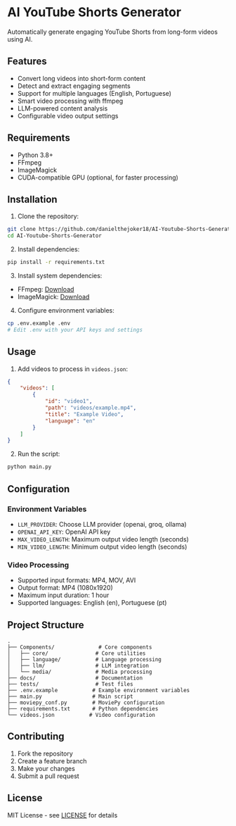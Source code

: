 # AI YouTube Shorts Generator

Automatically generate engaging YouTube Shorts from long-form videos using AI.

## Features

- Convert long videos into short-form content
- Detect and extract engaging segments
- Support for multiple languages (English, Portuguese)
- Smart video processing with ffmpeg
- LLM-powered content analysis
- Configurable video output settings

## Requirements

- Python 3.8+
- FFmpeg
- ImageMagick
- CUDA-compatible GPU (optional, for faster processing)

## Installation

1. Clone the repository:
```bash
git clone https://github.com/danielthejoker18/AI-Youtube-Shorts-Generator.git
cd AI-Youtube-Shorts-Generator
```

2. Install dependencies:
```bash
pip install -r requirements.txt
```

3. Install system dependencies:
- FFmpeg: [Download](https://ffmpeg.org/download.html)
- ImageMagick: [Download](https://imagemagick.org/script/download.php)

4. Configure environment variables:
```bash
cp .env.example .env
# Edit .env with your API keys and settings
```

## Usage

1. Add videos to process in `videos.json`:
```json
{
    "videos": [
        {
            "id": "video1",
            "path": "videos/example.mp4",
            "title": "Example Video",
            "language": "en"
        }
    ]
}
```

2. Run the script:
```bash
python main.py
```

## Configuration

### Environment Variables

- `LLM_PROVIDER`: Choose LLM provider (openai, groq, ollama)
- `OPENAI_API_KEY`: OpenAI API key
- `MAX_VIDEO_LENGTH`: Maximum output video length (seconds)
- `MIN_VIDEO_LENGTH`: Minimum output video length (seconds)

### Video Processing

- Supported input formats: MP4, MOV, AVI
- Output format: MP4 (1080x1920)
- Maximum input duration: 1 hour
- Supported languages: English (en), Portuguese (pt)

## Project Structure

```
.
├── Components/              # Core components
│   ├── core/               # Core utilities
│   ├── language/           # Language processing
│   ├── llm/                # LLM integration
│   └── media/              # Media processing
├── docs/                   # Documentation
├── tests/                  # Test files
├── .env.example           # Example environment variables
├── main.py                # Main script
├── moviepy_conf.py        # MoviePy configuration
├── requirements.txt       # Python dependencies
└── videos.json           # Video configuration
```

## Contributing

1. Fork the repository
2. Create a feature branch
3. Make your changes
4. Submit a pull request

## License

MIT License - see [LICENSE](LICENSE) for details
